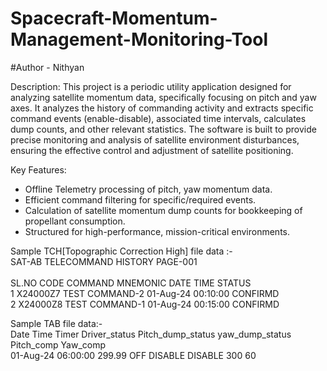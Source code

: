 # Spacecraft-Momentum-Management-Monitoring-Tool

#Author - Nithyan

Description: 
This project is a periodic utility application designed for analyzing satellite momentum data, specifically focusing on pitch and yaw axes. It analyzes the history of commanding activity and extracts specific command events (enable-disable), associated time intervals, calculates dump counts, and other relevant statistics. The software is built to provide precise monitoring and analysis of satellite environment disturbances, ensuring the effective control and adjustment of satellite positioning.

Key Features:
- Offline Telemetry processing of pitch, yaw momentum data.
- Efficient command filtering for specific/required events.
- Calculation of satellite momentum dump counts for bookkeeping of propellant consumption.
- Structured for high-performance, mission-critical environments.

Sample TCH[Topographic Correction High] file data :-<br>
		SAT-AB  TELECOMMAND HISTORY    PAGE-001  	
<br>SL.NO	CODE	    COMMAND MNEMONIC	    DATE	    TIME	    STATUS <br>
1	    X24000Z7	 TEST COMMAND-2        	01-Aug-24	00:10:00	CONFIRMD <br>
2	    X24000Z8	 TEST COMMAND-1        	01-Aug-24	00:15:00	CONFIRMD <br>

Sample TAB file data:- <br>
Date	    Time	    Timer	Driver_status	Pitch_dump_status	yaw_dump_status	Pitch_comp	Yaw_comp <br>
01-Aug-24	06:00:00	299.99	    OFF	            DISABLE	            DISABLE	        300	        60 <br>
